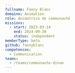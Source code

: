 ```yaml
---
fullname: Fanny Blanc
domaine: Animation
role: Animatrice de communauté
missions:
  - start: 2023-03-14
    end: 2024-09-30
    status: independent
memberType: beta
github: fannyblanc
competences:
  - Communication
teams:
  - /teams/communaute-dinum
---
```

